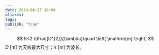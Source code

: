 ```yaml
---
date: 2024-08-27 18:04
aliases: 
tags: 
publish: "true"
---
```

$$
R<2  \dfrac{D^{2}}{\lambda}\quad \left[ \mathrm{m} \right]
$$
$D~ \left[ \mathrm{m} \right]$ 为天线最大尺寸；$\lambda ~ \left[ \mathrm{m} \right]$ 为波长。